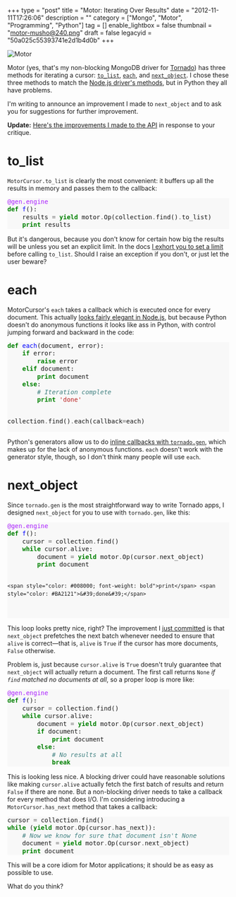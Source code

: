 +++
type = "post"
title = "Motor: Iterating Over Results"
date = "2012-11-11T17:26:06"
description = ""
category = ["Mongo", "Motor", "Programming", "Python"]
tag = []
enable_lightbox = false
thumbnail = "motor-musho@240.png"
draft = false
legacyid = "50a025c55393741e2d1b4d0b"
+++

<p><img src="motor-musho.png" alt="Motor" title="Motor" border="0"   /></p>
<p>Motor (yes, that's my non-blocking MongoDB driver for <a href="http://www.tornadoweb.org/">Tornado</a>) has three methods for iterating a cursor: <a href="http://motor.readthedocs.org/en/stable/api/motor_cursor.html#motor.MotorCursor.to_list"><code>to_list</code></a>, <a href="http://motor.readthedocs.org/en/stable/api/motor_cursor.html#motor.MotorCursor.each"><code>each</code></a>, and <a href="http://motor.readthedocs.org/en/stable/api/motor_cursor.html#motor.MotorCursor.next_object"><code>next_object</code></a>. I chose these three methods to match the <a href="http://mongodb.github.com/node-mongodb-native/api-generated/cursor.html">Node.js driver's methods</a>, but in Python they all have problems.</p>
<p>I'm writing to announce an improvement I made to <code>next_object</code> and to ask you for suggestions for further improvement.</p>
<p><strong>Update:</strong> <a href="/blog/motor-iterating-over-results-the-grand-conclusion/">Here's the improvements I made to the API</a> in response to your critique.</p>
<h1 id="to_list">to_list</h1>
<p><code>MotorCursor.to_list</code> is clearly the most convenient: it buffers up all the results in memory and passes them to the callback:</p>
<div class="codehilite" style="background: #f8f8f8"><pre style="line-height: 125%"><span style="color: #AA22FF">@gen.engine</span>
<span style="color: #008000; font-weight: bold">def</span> <span style="color: #0000FF">f</span>():
    results <span style="color: #666666">=</span> <span style="color: #008000; font-weight: bold">yield</span> motor<span style="color: #666666">.</span>Op(collection<span style="color: #666666">.</span>find()<span style="color: #666666">.</span>to_list)
    <span style="color: #008000; font-weight: bold">print</span> results
</pre></div>


<p>But it's dangerous, because you don't know for certain how big the results will be unless you set an explicit limit. In the docs <a href="http://motor.readthedocs.org/en/stable/api/motor_cursor.html#motor.MotorCursor.to_list">I exhort you to set a limit </a>before calling <code>to_list</code>. Should I raise an exception if you don't, or just let the user beware?</p>
<h1 id="each">each</h1>
<p>MotorCursor's <code>each</code> takes a callback which is executed once for every document. This actually <a href="http://mongodb.github.com/node-mongodb-native/api-generated/cursor.html#each">looks fairly elegant in Node.js</a>, but because Python doesn't do anonymous functions it looks like ass in Python, with control jumping forward and backward in the code:</p>
<div class="codehilite" style="background: #f8f8f8"><pre style="line-height: 125%"><span style="color: #008000; font-weight: bold">def</span> <span style="color: #0000FF">each</span>(document, error):
    <span style="color: #008000; font-weight: bold">if</span> error:
        <span style="color: #008000; font-weight: bold">raise</span> error
    <span style="color: #008000; font-weight: bold">elif</span> document:
        <span style="color: #008000; font-weight: bold">print</span> document
    <span style="color: #008000; font-weight: bold">else</span>:
        <span style="color: #408080; font-style: italic"># Iteration complete</span>
        <span style="color: #008000; font-weight: bold">print</span> <span style="color: #BA2121">&#39;done&#39;</span>

collection<span style="color: #666666">.</span>find()<span style="color: #666666">.</span>each(callback<span style="color: #666666">=</span>each)
</pre></div>


<p>Python's generators allow us to do <a href="http://www.tornadoweb.org/en/latest/gen.html">inline callbacks with <code>tornado.gen</code></a>, which makes up for the lack of anonymous functions. <code>each</code> doesn't work with the generator style, though, so I don't think many people will use <code>each</code>.</p>
<h1 id="next_object">next_object</h1>
<p>Since <code>tornado.gen</code> is the most straightforward way to write Tornado apps, I designed <code>next_object</code> for you to use with <code>tornado.gen</code>, like this:</p>
<div class="codehilite" style="background: #f8f8f8"><pre style="line-height: 125%"><span style="color: #AA22FF">@gen.engine</span>
<span style="color: #008000; font-weight: bold">def</span> <span style="color: #0000FF">f</span>():
    cursor <span style="color: #666666">=</span> collection<span style="color: #666666">.</span>find()
    <span style="color: #008000; font-weight: bold">while</span> cursor<span style="color: #666666">.</span>alive:
        document <span style="color: #666666">=</span> <span style="color: #008000; font-weight: bold">yield</span> motor<span style="color: #666666">.</span>Op(cursor<span style="color: #666666">.</span>next_object)
        <span style="color: #008000; font-weight: bold">print</span> document

    <span style="color: #008000; font-weight: bold">print</span> <span style="color: #BA2121">&#39;done&#39;</span>
</pre></div>


<p>This loop looks pretty nice, right? The improvement I <a href="https://github.com/ajdavis/mongo-python-driver/commit/b56d476409325cb58bb619b395c35461bfb3ac32">just committed</a> is that <code>next_object</code> prefetches the next batch whenever needed to ensure that <code>alive</code> is correct&mdash;that is, <code>alive</code> is <code>True</code> if the cursor has more documents, <code>False</code> otherwise.</p>
<p>Problem is, just because <code>cursor.alive</code> is <code>True</code> doesn't truly guarantee that <code>next_object</code> will actually return a document. The first call returns <code>None</code> <em>if <code>find</code> matched no documents at all</em>, so a proper loop is more like:</p>
<div class="codehilite" style="background: #f8f8f8"><pre style="line-height: 125%"><span style="color: #AA22FF">@gen.engine</span>
<span style="color: #008000; font-weight: bold">def</span> <span style="color: #0000FF">f</span>():
    cursor <span style="color: #666666">=</span> collection<span style="color: #666666">.</span>find()
    <span style="color: #008000; font-weight: bold">while</span> cursor<span style="color: #666666">.</span>alive:
        document <span style="color: #666666">=</span> <span style="color: #008000; font-weight: bold">yield</span> motor<span style="color: #666666">.</span>Op(cursor<span style="color: #666666">.</span>next_object)
        <span style="color: #008000; font-weight: bold">if</span> document:
            <span style="color: #008000; font-weight: bold">print</span> document
        <span style="color: #008000; font-weight: bold">else</span>:
            <span style="color: #408080; font-style: italic"># No results at all</span>
            <span style="color: #008000; font-weight: bold">break</span>
</pre></div>


<p>This is looking less nice. A blocking driver could have reasonable solutions like making <code>cursor.alive</code> actually fetch the first batch of results and return <code>False</code> if there are none. But a non-blocking driver needs to take a callback for every method that does I/O. I'm considering introducing a <code>MotorCursor.has_next</code> method that takes a callback:</p>
<div class="codehilite" style="background: #f8f8f8"><pre style="line-height: 125%">cursor <span style="color: #666666">=</span> collection<span style="color: #666666">.</span>find()
<span style="color: #008000; font-weight: bold">while</span> (<span style="color: #008000; font-weight: bold">yield</span> motor<span style="color: #666666">.</span>Op(cursor<span style="color: #666666">.</span>has_next)):
    <span style="color: #408080; font-style: italic"># Now we know for sure that document isn&#39;t None</span>
    document <span style="color: #666666">=</span> <span style="color: #008000; font-weight: bold">yield</span> motor<span style="color: #666666">.</span>Op(cursor<span style="color: #666666">.</span>next_object)
    <span style="color: #008000; font-weight: bold">print</span> document
</pre></div>


<p>This will be a core idiom for Motor applications; it should be as easy as possible to use.</p>
<p>What do you think?</p>

